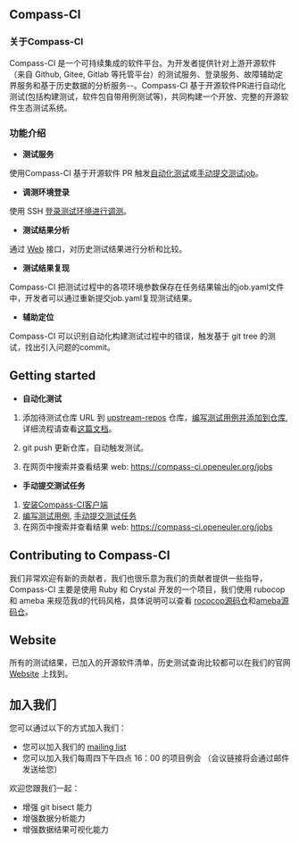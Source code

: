 ## Compass-CI


### 关于Compass-CI

Compass-CI 是一个可持续集成的软件平台。为开发者提供针对上游开源软件（来自 Github, Gitee, Gitlab 等托管平台）的测试服务、登录服务、故障辅助定界服务和基于历史数据的分析服务--。Compass-CI 基于开源软件PR进行自动化测试(包括构建测试，软件包自带用例测试等)，共同构建一个开放、完整的开源软件生态测试系统。


### 功能介绍 

- **测试服务**

使用Compass-CI 基于开源软件 PR 触发[自动化测试](https://gitee.com/wu_fengguang/compass-ci/blob/master/doc/manual/%E5%A6%82%E4%BD%95%E4%BD%BF%E7%94%A8compass-ci%E6%B5%8B%E8%AF%95%E5%BC%80%E6%BA%90%E9%A1%B9%E7%9B%AE.md)或[手动提交测试job](https://gitee.com/wu_fengguang/compass-ci/blob/master/doc/manual/submit%E5%91%BD%E4%BB%A4%E8%AF%A6%E8%A7%A3.md)。
	
- **调测环境登录**

使用 SSH [登录测试环境进行调测](https://gitee.com/wu_fengguang/compass-ci/blob/master/doc/manual/%E5%A6%82%E4%BD%95%E7%94%B3%E8%AF%B7%E6%B5%8B%E8%AF%95%E6%9C%BA.md)。

- **测试结果分析**

通过 [Web](https://compass-ci.openeuler.org) 接口，对历史测试结果进行分析和比较。

- **测试结果复现**

Compass-CI 把测试过程中的各项环境参数保存在任务结果输出的job.yaml文件中，开发者可以通过重新提交job.yaml复现测试结果。

- **辅助定位**

Compass-CI 可以识别自动化构建测试过程中的错误，触发基于 git tree 的测试，找出引入问题的commit。

## Getting started

- **自动化测试**

1. 添加待测试仓库 URL 到 [upstream-repos](https://gitee.com/wu_fengguang/upstream-repos.git) 仓库，[编写测试用例并添加到仓库](https://gitee.com/wu_fengguang/lkp-tests/blob/master/doc/add-testcase.md), 详细流程请查看[这篇文档](https://gitee.com/wu_fengguang/compass-ci/blob/master/doc/manual/%E5%A6%82%E4%BD%95%E4%BD%BF%E7%94%A8compass-ci%E6%B5%8B%E8%AF%95%E5%BC%80%E6%BA%90%E9%A1%B9%E7%9B%AE.md)。

2. git push 更新仓库，自动触发测试。

3. 在网页中搜索并查看结果 web: https://compass-ci.openeuler.org/jobs

- **手动提交测试任务**

1. [安装Compass-CI客户端](https://gitee.com/wu_fengguang/compass-ci/blob/master/doc/manual/%E6%9C%AC%E5%9C%B0%E5%AE%89%E8%A3%85compass-ci%E5%AE%A2%E6%88%B7%E7%AB%AF.md)
2. [编写测试用例](https/blob/master/doc/add-testcase.md), [手动提交测试任务](https://gitee.com/wu_fengguang/compass-ci/blob/master/doc/manual/submit%E5%91%BD%E4%BB%A4%E8%AF%A6%E8%A7%A3.md)
3. 在网页中搜索并查看结果 web: https://compass-ci.openeuler.org/jobs

## Contributing to Compass-CI

我们非常欢迎有新的贡献者，我们也很乐意为我们的贡献者提供一些指导，Compass-CI 主要是使用 Ruby 和 Crystal 开发的一个项目，我们使用 rubocop和 ameba 来规范我d的代码风格，具体说明可以查看 [rococop源码仓](https://github.com/rubocop-hq/rubocop)和[ameba源码仓](https://github.com/crystal-ameba/ameba)。

## Website

所有的测试结果，已加入的开源软件清单，历史测试查询比较都可以在我们的官网 [Website](https://compass-ci.openeuler.org) 上找到。

## 加入我们

您可以通过以下的方式加入我们：
  - 您可以加入我们的 [mailing list](https://mailweb.openeuler.org/postorius/lists/compass-ci.openeuler.org/)
  - 您可以加入我们每周四下午四点 16：00 的项目例会 （会议链接将会通过邮件发送给您）

欢迎您跟我们一起：
  - 增强 git bisect 能力
  - 增强数据分析能力
  - 增强数据结果可视化能力
